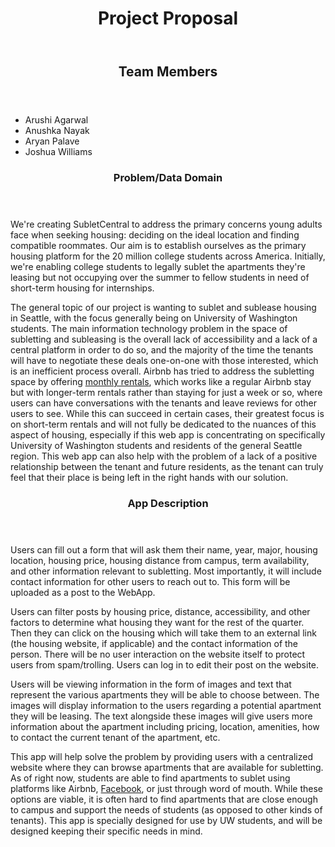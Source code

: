 <!DOCTYPE html>
<html lang="en">
<head>
    <meta charset="utf-8">
    <meta name="Arushi, Anushka, Aryan, Josh" content="your name">
    <meta name="Project Proposal" content="a website about our proposal">
</head>
<body>
    <header>
        <h1>
            Project Proposal
        </h1>
    </header>
    <section> 
        <header>
            <h2>Team Members</h2>
        </header>
        <ul>
            <li>Arushi Agarwal</li>
            <li>Anushka Nayak</li>
            <li>Aryan Palave</li>
            <li>Joshua Williams</li>
        </ul>
    </section>
    <section>
        <header>
            <h3>
                Problem/Data Domain
            </h3>
        </header>
        <p>
            
We're creating SubletCentral to address the primary concerns young adults face when seeking housing: deciding on the ideal location and finding compatible roommates. Our aim is to establish ourselves as the primary housing platform for the 20 million college students across America. Initially, we're enabling college students to legally sublet the apartments they're leasing but not occupying over the summer to fellow students in need of short-term housing for internships.
        </p>
        <p>
            The general topic of our project is wanting to sublet and sublease housing in Seattle, with the focus generally being on University of Washington students. The main information technology problem in the space of subletting and subleasing is the overall lack of accessibility and a lack of a central platform in order to do so, and the majority of the time the tenants will have to negotiate these deals one-on-one with those interested, which is an inefficient process overall. Airbnb has tried to address the subletting space by offering <a target="_blank" href="https://www.airbnb.com/sublets">monthly rentals</a>, which works like a regular Airbnb stay but with longer-term rentals rather than staying for just a week or so, where users can have conversations with the tenants and leave reviews for other users to see. While this can succeed in certain cases, their greatest focus is on short-term rentals and will not fully be dedicated to the nuances of this aspect of housing, especially if this web app is concentrating on specifically University of Washington students and residents of the general Seattle region. This web app can also help with the problem of a lack of a positive relationship between the tenant and future residents, as the tenant can truly feel that their place is being left in the right hands with our solution.
        </p>
    </section>
    <section>
        <header>
            <h3>
                App Description
            </h3>
        </header>
        <p>
            Users can fill out a form that will ask them their name, year, major, housing location, housing price, housing distance from campus, term availability, and other information relevant to subletting. Most importantly, it will include contact information for other users to reach out to. This form will be uploaded as a post to the WebApp. 
        </p>
        <p>
            Users can filter posts by housing price, distance, accessibility, and other factors to determine what housing they want for the rest of the quarter. Then they can click on the housing which will take them to an external link (the housing website, if applicable) and the contact information of the person. There will be no user interaction on the website itself to protect users from spam/trolling.
            Users can log in to edit their post on the website. 
        </p>
        <p>
            Users will be viewing information in the form of images and text that represent the various apartments they will be able to choose between. The images will display information to the users regarding a potential apartment they will be leasing. The text alongside these images will give users more information about the apartment including pricing, location, amenities, how to contact the current tenant of the apartment, etc. 
        </p>
        <p>
            This app will help solve the problem by providing users with a centralized website where they can browse apartments that are available for subletting. As of right now, students are able to find apartments to sublet using platforms like Airbnb, <a target="_blank" href="https://www.facebook.com/">Facebook</a>, or just through word of mouth. While these options are viable, it is often hard to find apartments that are close enough to campus and support the needs of students (as opposed to other kinds of tenants). This app is specially designed for use by UW students, and will be designed keeping their specific needs in mind. 
        </p>
    </section>

</body>
</html>
